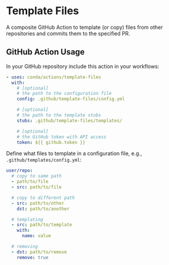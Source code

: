 # Template Files

A composite GitHub Action to template (or copy) files from other repositories and
commits them to the specified PR.

## GitHub Action Usage

In your GitHub repository include this action in your workflows:

```yaml
- uses: conda/actions/template-files
  with:
    # [optional]
    # the path to the configuration file
    config: .github/template-files/config.yml

    # [optional]
    # the path to the template stubs
    stubs: .github/template-files/templates/

    # [optional]
    # the GitHub token with API access
    token: ${{ github.token }}
```

Define what files to template in a configuration file, e.g., `.github/templates/config.yml`:

```yaml
user/repo:
  # copy to same path
  - path/to/file
  - src: path/to/file

  # copy to different path
  - src: path/to/other
    dst: path/to/another

  # templating
  - src: path/to/template
    with:
      name: value

  # removing
  - dst: path/to/remove
    remove: true
```
